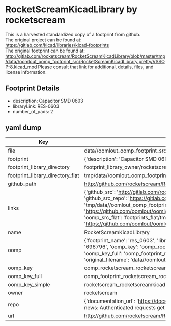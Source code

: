 # RocketScreamKicadLibrary by rocketscream  
This is a harvested standardized copy of a footprint from github.  
The original project can be found at:  
https://gitlab.com/kicad/libraries/kicad-footprints  
The original footprint can be found at:
http://gitlab.com/rocketscream/RocketScreamKicadLibrary/blob/master/tmp/data//oomlout_oomp_footprint_src/RocketScreamKicadLibrary.pretty/VSSOP-8.kicad_mod
Please consult that link for additional, details, files, and license information.  
## Footprint Details
* description: Capacitor SMD 0603  
* libraryLink: RES-0603  
* number_of_pads: 2  
## yaml dump  
| Key | Value |  
| --- | --- |  
| file | data//oomlout_oomp_footprint_src/RocketScreamKicadLibrary/RocketScreamKicadLibrary.pretty/RES-0603.kicad_mod |  
| footprint | {'description': 'Capacitor SMD 0603', 'libraryLink': 'RES-0603', 'number_of_pads': 2} |  
| footprint_library_directory | footprint_library_owner/rocketscream_RocketScreamKicadLibrary |  
| footprint_library_directory_flat | tmp/data//oomlout_oomp_footprint_src/footprints_flat/rocketscream_rocketscreamkicadlibrary_res_0603/working |  
| github_path | http://github.com/rocketscream/RocketScreamKicadLibrary/blob/master/tmp/data//oomlout_oomp_footprint_src/RocketScreamKicadLibrary.pretty/RES-0603.kicad_mod |  
| links | {'github_src': 'http://gitlab.com/rocketscream/RocketScreamKicadLibrary/blob/master/tmp/data//oomlout_oomp_footprint_src/RocketScreamKicadLibrary.pretty/VSSOP-8.kicad_mod', 'github_src_repo': 'https://gitlab.com/kicad/libraries/kicad-footprints', 'oomp_bot': 'tmp/data//oomlout_oomp_footprint_src/footprints/rocketscream_rocketscreamkicadlibrary_res_0603/working', 'oomp_bot_github': 'https://github.com/oomlout/oomlout_oomp_footprint_bot/tree/main/tmp/data//oomlout_oomp_footprint_src/footprints/rocketscream_rocketscreamkicadlibrary_res_0603/working', 'oomp_src_flat': 'footprints_flat/tmp/data//oomlout_oomp_footprint_src/footprints_flat/rocketscream_rocketscreamkicadlibrary_res_0603/working', 'oomp_src_flat_github': 'https://github.com/oomlout/oomlout_oomp_footprint_src/tree/main/tmp/data//oomlout_oomp_footprint_src/footprints_flat/rocketscream_rocketscreamkicadlibrary_res_0603/working'} |  
| name | RocketScreamKicadLibrary |  
| oomp | {'footprint_name': 'res_0603', 'library_name': 'rocketscreamkicadlibrary', 'md5': '696796fc5e7184e207d3092b346ae4f9', 'md5_10': '696796fc5e', 'md5_5': '69679', 'md5_6': '696796', 'oomp_key': 'oomp_rocketscream_rocketscreamkicadlibrary_res_0603', 'oomp_key_extra': 'oomp_footprint_rocketscream_rocketscreamkicadlibrary_res_0603', 'oomp_key_full': 'oomp_footprint_rocketscream_rocketscreamkicadlibrary_res_0603_696796', 'oomp_key_simple': 'rocketscream_rocketscreamkicadlibrary_res_0603', 'original_filename': 'data//oomlout_oomp_footprint_src/RocketScreamKicadLibrary/RocketScreamKicadLibrary.pretty/RES-0603.kicad_mod', 'owner_name': 'rocketscream'} |  
| oomp_key | oomp_rocketscream_rocketscreamkicadlibrary_res_0603 |  
| oomp_key_full | oomp_footprint_rocketscream_rocketscreamkicadlibrary_res_0603 |  
| oomp_key_simple | rocketscream_rocketscreamkicadlibrary_res_0603 |  
| owner | rocketscream |  
| repo | {'documentation_url': 'https://docs.github.com/rest/overview/resources-in-the-rest-api#rate-limiting', 'message': "API rate limit exceeded for 84.66.142.224. (But here's the good news: Authenticated requests get a higher rate limit. Check out the documentation for more details.)"} |  
| url | http://github.com/rocketscream/RocketScreamKicadLibrary |  

